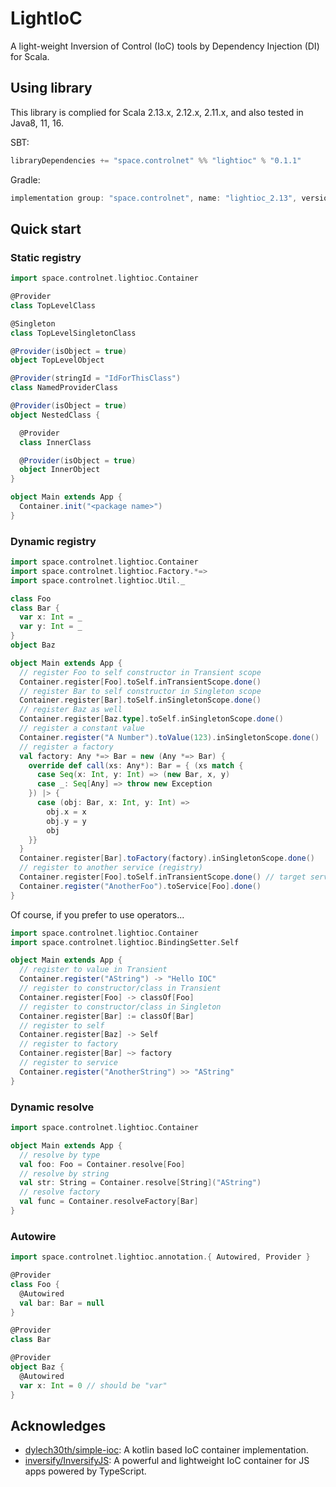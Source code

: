 # LightIoC
A light-weight Inversion of Control (IoC) tools by Dependency Injection (DI) for Scala.

## Using library
This library is complied for Scala 2.13.x, 2.12.x, 2.11.x, and also tested in Java8, 11, 16. 

SBT:
```scala
libraryDependencies += "space.controlnet" %% "lightioc" % "0.1.1"
```

Gradle: 
```groovy
implementation group: "space.controlnet", name: "lightioc_2.13", version: "0.1.1"
```

## Quick start

### Static registry

```scala
import space.controlnet.lightioc.Container

@Provider 
class TopLevelClass

@Singleton
class TopLevelSingletonClass

@Provider(isObject = true)
object TopLevelObject

@Provider(stringId = "IdForThisClass")
class NamedProviderClass

@Provider(isObject = true)
object NestedClass {

  @Provider
  class InnerClass

  @Provider(isObject = true)
  object InnerObject
}

object Main extends App {
  Container.init("<package name>")
}
```

### Dynamic registry
```scala
import space.controlnet.lightioc.Container
import space.controlnet.lightioc.Factory.*=>
import space.controlnet.lightioc.Util._

class Foo
class Bar {
  var x: Int = _
  var y: Int = _
}
object Baz

object Main extends App {
  // register Foo to self constructor in Transient scope
  Container.register[Foo].toSelf.inTransientScope.done()
  // register Bar to self constructor in Singleton scope
  Container.register[Bar].toSelf.inSingletonScope.done()
  // register Baz as well
  Container.register[Baz.type].toSelf.inSingletonScope.done()
  // register a constant value
  Container.register("A Number").toValue(123).inSingletonScope.done()
  // register a factory
  val factory: Any *=> Bar = new (Any *=> Bar) {
    override def call(xs: Any*): Bar = { (xs match {
      case Seq(x: Int, y: Int) => (new Bar, x, y)
      case _: Seq[Any] => throw new Exception
    }) |> {
      case (obj: Bar, x: Int, y: Int) =>
        obj.x = x
        obj.y = y
        obj
    }}
  }
  Container.register[Bar].toFactory(factory).inSingletonScope.done()
  // register to another service (registry)
  Container.register[Foo].toSelf.inTransientScope.done() // target service
  Container.register("AnotherFoo").toService[Foo].done()
}
```

Of course, if you prefer to use operators...
```scala
import space.controlnet.lightioc.Container
import space.controlnet.lightioc.BindingSetter.Self

object Main extends App {
  // register to value in Transient
  Container.register("AString") -> "Hello IOC"
  // register to constructor/class in Transient
  Container.register[Foo] -> classOf[Foo]
  // register to constructor/class in Singleton
  Container.register[Bar] := classOf[Bar]
  // register to self
  Container.register[Baz] -> Self
  // register to factory
  Container.register[Bar] ~> factory
  // register to service
  Container.register("AnotherString") >> "AString"
}
```

### Dynamic resolve
```scala
import space.controlnet.lightioc.Container

object Main extends App {
  // resolve by type
  val foo: Foo = Container.resolve[Foo]
  // resolve by string
  val str: String = Container.resolve[String]("AString")
  // resolve factory
  val func = Container.resolveFactory[Bar]
}
```

### Autowire
```scala
import space.controlnet.lightioc.annotation.{ Autowired, Provider }

@Provider
class Foo {
  @Autowired
  val bar: Bar = null
}

@Provider
class Bar

@Provider
object Baz {
  @Autowired
  var x: Int = 0 // should be "var"
}
```

## Acknowledges

- [dylech30th/simple-ioc](https://github.com/dylech30th/simple-ioc): A kotlin based IoC container implementation.
- [inversify/InversifyJS](https://github.com/inversify/InversifyJS): A powerful and lightweight IoC container for JS apps powered by TypeScript.